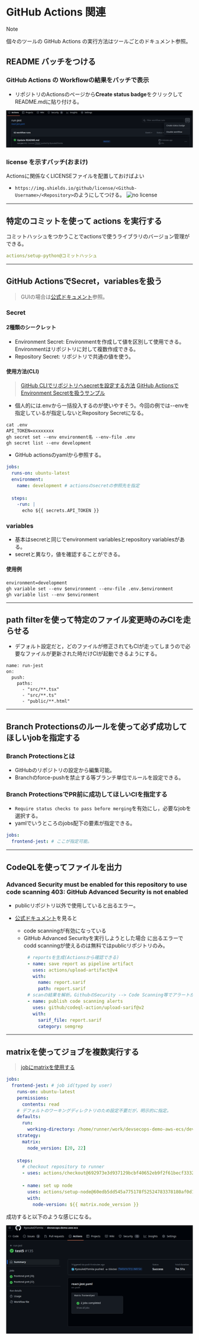 # GitHub Actions 関連

> [!NOTE]
> 個々のツールの GitHub Actions の実行方法はツールごとのドキュメント参照。

## README バッチをつける

### GitHub Actions の Workflowの結果をバッチで表示

- リポジトリのActionsのページから**Create status badge**をクリックしてREADME.mdに貼り付ける。

![バッチのつけかた](./fig/badge.png)

### license を示すバッチ(おまけ)

Actionsに関係なくLICENSEファイルを配置しておけばよい

- `https://img.shields.io/github/license/<Github-Username>/<Repository>`のようにしてつける。
  ![no license](https://img.shields.io/github/license/RyosukeDTomita/devsecops-demo-aws-ecs)

---

## 特定のコミットを使って actions を実行する

コミットハッシュをつかうことでactionsで使うライブラリのバージョン管理ができる。

```yaml
actions/setup-python@コミットハッシュ
```

---

## GitHub ActionsでSecret，variablesを扱う

> GUIの場合は[公式ドキュメント](https://docs.github.com/ja/actions/security-guides/using-secrets-in-github-actions)参照。

### Secret

#### 2種類のシークレット

- Environment Secret: Environmentを作成して値を区別して使用できる。Environmentはリポジトリに対して複数作成できる。
- Repository Secret: リポジトリで共通の値を使う。

#### 使用方法(CLI)

> [GitHub CLIでリポジトリへsecretを設定する方法](https://zenn.dev/hankei6km/articles/set-secret-to-repo-with-githubcli)
> [GitHub ActionsでEnvironment Secretを扱うサンプル](https://qiita.com/ak2ie/items/4fbcdf74e7760c49c1af)

- 個人的には.envから一括投入するのが使いやすそう。今回の例では--envを指定しているが指定しないとRepository Secretになる。

```shell
cat .env
API_TOKEN=xxxxxxxx
gh secret set --env environment名 --env-file .env
gh secret list --env development
```

- GitHub actionsのyamlから参照する。

```yaml
jobs:
  runs-on: ubuntu-latest
  environment:
    name: development # actionsのsecretの参照先を指定

  steps:
    -run: |
      echo ${{ secrets.API_TOKEN }}
```

### variables
- 基本はsecretと同じでenvironment variablesとrepository variablesがある。
- secretと異なり，値を確認することができる。

#### 使用例

```shell
environment=development
gh variable set --env $environment --env-file .env.$environment
gh variable list --env $environment
```

---

## path filterを使って特定のファイル変更時のみCIを走らせる

- デフォルト設定だと，どのファイルが修正されてもCIが走ってしまうので必要なファイルが更新された時だけCIが起動できるようにする。

```shell
name: run-jest
on:
  push:
    paths:
      - "src/**.tsx"
      - "src/**.ts"
      - "public/**.html"
```

---

## Branch Protectionsのルールを使って必ず成功してほしいjobを指定する

### Branch Protectionsとは

- GitHubのリポジトリの設定から編集可能。
- Branchのforce-pushを禁止する等ブランチ単位でルールを設定できる。

### Branch ProtectionsでPR前に成功してほしいCIを指定する

- `Require status checks to pass before merging`を有効にし，必要なjobを選択する。
- yamlでいうところのjobs配下の要素が指定できる。

```yaml
jobs:
  frontend-jest: # ここが指定可能。
```

---

## CodeQLを使ってファイルを出力

### Advanced Security must be enabled for this repository to use code scanning 403: GitHub Advanced Security is not enabled

- publicリポジトリ以外で使用していると出るエラー。

- [公式ドキュメント](https://docs.github.com/ja/code-security/code-scanning/troubleshooting-code-scanning/advanced-security-must-be-enabled)を見ると
  - code scanningが有効になっている
  - GitHub Advanced Securityを実行しようとした場合
に出るエラーでcodd scanningが使えるのは無料ではpublicリポジトリのみ。

```yaml
        # reportsを生成(Actionsから確認できる)
        - name: save report as pipeline artifact
          uses: actions/upload-artifact@v4
          with:
            name: report.sarif
            path: report.sarif
        # scanの結果を解析。GithubのSecurity --> Code Scanning等でアラートが見られる。
        - name: publish code scanning alerts
          uses: github/codeql-action/upload-sarif@v2
          with:
            sarif_file: report.sarif
            category: semgrep
```

---

## matrixを使ってジョブを複数実行する

> [jobにmatrixを使用する](https://docs.github.com/ja/actions/using-jobs/using-a-matrix-for-your-jobs)

```yaml
jobs:
  frontend-jest: # job id(typed by user)
    runs-on: ubuntu-latest
    permissions:
      contents: read
    # デフォルトのワーキングディレクトリのため設定不要だが，明示的に指定。
    defaults:
      run:
        working-directory: /home/runner/work/devsecops-demo-aws-ecs/devsecops-demo-aws-ecs
    strategy:
      matrix:
        node_version: [20, 22]

    steps:
      # checkout repository to runner
      - uses: actions/checkout@692973e3d937129bcbf40652eb9f2f61becf3332 # v4.1.7

      - name: set up node
        uses: actions/setup-node@60edb5dd545a775178f52524783378180af0d1f8 # v4.0.2
        with:
          node-version: ${{ matrix.node_version }}
```

成功すると以下のような感じになる。

![matrix image](./fig/matrix_test.png)
